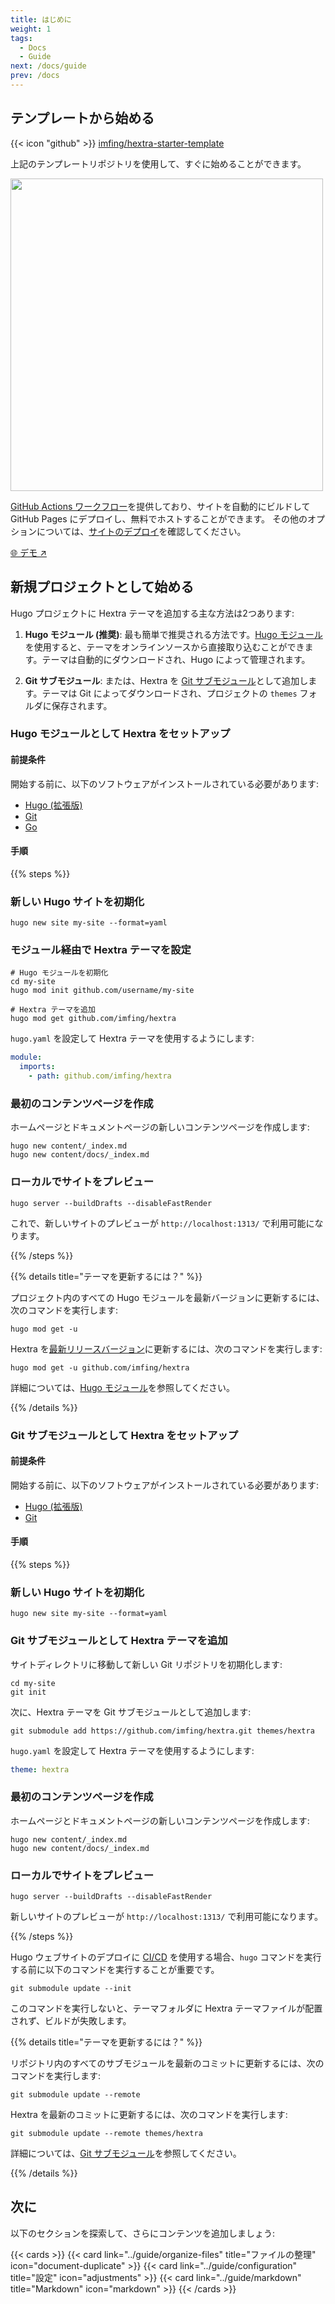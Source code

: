 ```yaml
---
title: はじめに
weight: 1
tags:
  - Docs
  - Guide
next: /docs/guide
prev: /docs
---
```


## テンプレートから始める

{{< icon "github" >}}&nbsp;[imfing/hextra-starter-template](https://github.com/imfing/hextra-starter-template)

上記のテンプレートリポジトリを使用して、すぐに始めることができます。

<img src="https://docs.github.com/assets/cb-77734/mw-1440/images/help/repository/use-this-template-button.webp" width="500">

[GitHub Actions ワークフロー](https://docs.github.com/ja/pages/getting-started-with-github-pages/configuring-a-publishing-source-for-your-github-pages-site#publishing-with-a-custom-github-actions-workflow)を提供しており、サイトを自動的にビルドして GitHub Pages にデプロイし、無料でホストすることができます。
その他のオプションについては、[サイトのデプロイ](../guide/deploy-site)を確認してください。

[🌐 デモ ↗](https://imfing.github.io/hextra-starter-template/)

## 新規プロジェクトとして始める

Hugo プロジェクトに Hextra テーマを追加する主な方法は2つあります:

1. **Hugo モジュール (推奨)**: 最も簡単で推奨される方法です。[Hugo モジュール](https://gohugo.io/hugo-modules/)を使用すると、テーマをオンラインソースから直接取り込むことができます。テーマは自動的にダウンロードされ、Hugo によって管理されます。

2. **Git サブモジュール**: または、Hextra を [Git サブモジュール](https://git-scm.com/book/ja/v2/Git-%E3%83%84%E3%83%BC%E3%83%AB-%E3%82%B5%E3%83%96%E3%83%A2%E3%82%B8%E3%83%A5%E3%83%BC%E3%83%AB)として追加します。テーマは Git によってダウンロードされ、プロジェクトの `themes` フォルダに保存されます。

### Hugo モジュールとして Hextra をセットアップ

#### 前提条件

開始する前に、以下のソフトウェアがインストールされている必要があります:

- [Hugo (拡張版)](https://gohugo.io/installation/)
- [Git](https://git-scm.com/)
- [Go](https://go.dev/)

#### 手順

{{% steps %}}

### 新しい Hugo サイトを初期化

```shell
hugo new site my-site --format=yaml
```

### モジュール経由で Hextra テーマを設定

```shell
# Hugo モジュールを初期化
cd my-site
hugo mod init github.com/username/my-site

# Hextra テーマを追加
hugo mod get github.com/imfing/hextra
```

`hugo.yaml` を設定して Hextra テーマを使用するようにします:

```yaml
module:
  imports:
    - path: github.com/imfing/hextra
```

### 最初のコンテンツページを作成

ホームページとドキュメントページの新しいコンテンツページを作成します:

```shell
hugo new content/_index.md
hugo new content/docs/_index.md
```

### ローカルでサイトをプレビュー

```shell
hugo server --buildDrafts --disableFastRender
```

これで、新しいサイトのプレビューが `http://localhost:1313/` で利用可能になります。

{{% /steps %}}


{{% details title="テーマを更新するには？" %}}

プロジェクト内のすべての Hugo モジュールを最新バージョンに更新するには、次のコマンドを実行します:

```shell
hugo mod get -u
```

Hextra を[最新リリースバージョン](https://github.com/imfing/hextra/releases)に更新するには、次のコマンドを実行します:

```shell
hugo mod get -u github.com/imfing/hextra
```

詳細については、[Hugo モジュール](https://gohugo.io/hugo-modules/use-modules/#update-all-modules)を参照してください。

{{% /details %}}

### Git サブモジュールとして Hextra をセットアップ

#### 前提条件

開始する前に、以下のソフトウェアがインストールされている必要があります:

- [Hugo (拡張版)](https://gohugo.io/installation/)
- [Git](https://git-scm.com/)

#### 手順

{{% steps %}}

### 新しい Hugo サイトを初期化

```shell
hugo new site my-site --format=yaml
```

### Git サブモジュールとして Hextra テーマを追加

サイトディレクトリに移動して新しい Git リポジトリを初期化します:

```shell
cd my-site
git init
```

次に、Hextra テーマを Git サブモジュールとして追加します:

```shell
git submodule add https://github.com/imfing/hextra.git themes/hextra
```

`hugo.yaml` を設定して Hextra テーマを使用するようにします:

```yaml
theme: hextra
```

### 最初のコンテンツページを作成

ホームページとドキュメントページの新しいコンテンツページを作成します:

```shell
hugo new content/_index.md
hugo new content/docs/_index.md
```

### ローカルでサイトをプレビュー

```shell
hugo server --buildDrafts --disableFastRender
```

新しいサイトのプレビューが `http://localhost:1313/` で利用可能になります。

{{% /steps %}}


Hugo ウェブサイトのデプロイに [CI/CD](https://ja.wikipedia.org/wiki/CI/CD) を使用する場合、`hugo` コマンドを実行する前に以下のコマンドを実行することが重要です。

```shell
git submodule update --init
```

このコマンドを実行しないと、テーマフォルダに Hextra テーマファイルが配置されず、ビルドが失敗します。


{{% details title="テーマを更新するには？" %}}

リポジトリ内のすべてのサブモジュールを最新のコミットに更新するには、次のコマンドを実行します:

```shell
git submodule update --remote
```

Hextra を最新のコミットに更新するには、次のコマンドを実行します:

```shell
git submodule update --remote themes/hextra
```

詳細については、[Git サブモジュール](https://git-scm.com/book/ja/v2/Git-%E3%83%84%E3%83%BC%E3%83%AB-%E3%82%B5%E3%83%96%E3%83%A2%E3%82%B8%E3%83%A5%E3%83%BC%E3%83%AB)を参照してください。

{{% /details %}}

## 次に

以下のセクションを探索して、さらにコンテンツを追加しましょう:

{{< cards >}}
  {{< card link="../guide/organize-files" title="ファイルの整理" icon="document-duplicate" >}}
  {{< card link="../guide/configuration" title="設定" icon="adjustments" >}}
  {{< card link="../guide/markdown" title="Markdown" icon="markdown" >}}
{{< /cards >}}